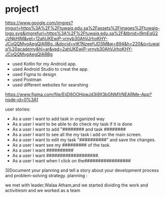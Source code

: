 # project1
https://www.google.com/imgres?imgurl=https%3A%2F%2Ftuwaiq.edu.sa%2Fassets%2Fimages%2Ftuwaiq-logo.svg&imgrefurl=https%3A%2F%2Ftuwaiq.edu.sa%2F&tbnid=I9mEqG2JzNkHIM&vet=12ahUKEwiP-vrnyb30AhVJrhoKHY-JCoQQMygAegQIARBg..i&docid=vtK1NzeefjJDSM&w=894&h=220&q=tuwaiq%20academy&hl=ar&ved=2ahUKEwiP-vrnyb30AhVJrhoKHY-JCoQQMygAegQIARBg


* used Kotlin for my Android app.
* used Android Studio to creat the app.
* used Figma to design
* used Postman
* used different websites for searshing


https://www.figma.com/file/EijD6OOHpwJd3i9X3bGNM1/NEARMe-App?node-id=0%3A1



user stories:
*  As a user I want to add task in organized way
*  As a user I want to be able to do check my task if it is done
*  As a user I want to add "######## and task ########
*  As a user I want to see all the my task i add on the main screen.
*  As a user I want to edit my task "##########" and save the changes.
*  As a user I want see my ######### of the task.
*  As a user I want ##########
*  As a user I want ###################.
*  As a user I want when I click on the#################





3)Document your planning and tell a story about your development process and problem-solving strategy.
planning :

we met with leader,Walaa Atham,and we started dividing the work and activitiesm and we worked as a team
